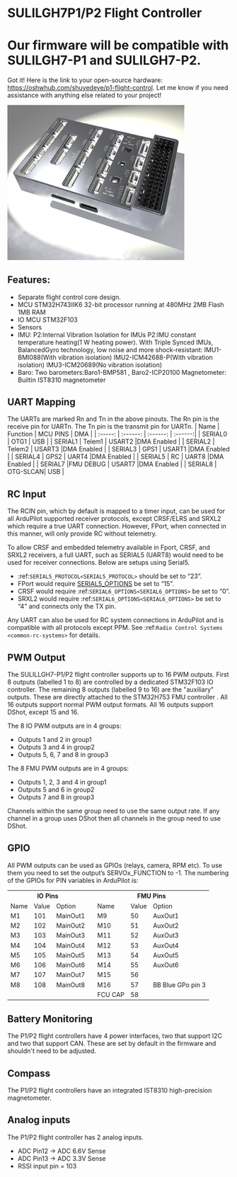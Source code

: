 # SULILGH7P1/P2 Flight Controller

# Our firmware will be compatible with SULILGH7-P1 and SULILGH7-P2.

Got it! Here is the link to your open-source hardware: https://oshwhub.com/shuyedeye/p1-flight-control. Let me know if you need assistance with anything else related to your project!


<img src="P1.jpg" alt="" width="400">

## Features:
- Separate flight control core design.
- MCU 
   STM32H743IIK6 32-bit processor running at 480MHz
   2MB Flash
   1MB RAM
- IO MCU
   STM32F103
- Sensors
- IMU: 
   P2:Internal Vibration Isolation for IMUs
   P2:IMU constant temperature heating(1 W heating power).
   With Triple Synced IMUs, BalancedGyro technology, low noise and more shock-resistant:
   IMU1-BMI088(With vibration isolation) 
   IMU2-ICM42688-P(With vibration isolation) 
   IMU3-ICM20689(No vibration isolation)
- Baro:
   Two barometers:Baro1-BMP581 , Baro2-ICP20100
  Magnetometer:   Builtin IST8310 magnetometer


## UART Mapping
The UARTs are marked Rn and Tn in the above pinouts. The Rn pin is the receive pin for UARTn. The Tn pin is the transmit pin for UARTn.
| Name    | Function | MCU PINS |   DMA   |
| :-----: | :------: | :------: | :------:|
| SERIAL0 | OTG1     | USB      | 
| SERIAL1 | Telem1   | USART2   |DMA Enabled |
| SERIAL2 | Telem2   | USART3   |DMA Enabled |
| SERIAL3 | GPS1     | USART1   |DMA Enabled |
| SERIAL4 | GPS2     | UART4    |DMA Enabled |
| SERIAL5 | RC       | UART8    |DMA Enabled |
| SERIAL7 |FMU DEBUG | USART7   |DMA Enabled |
| SERIAL8 | OTG-SLCAN| USB      |

## RC Input
The RCIN pin, which by default is mapped to a timer input, can be used for all ArduPilot supported receiver protocols, except CRSF/ELRS and SRXL2 which require a true UART connection. However, FPort, when connected in this manner, will only provide RC without telemetry.

To allow CRSF and embedded telemetry available in Fport, CRSF, and SRXL2 receivers, a full UART, such as SERIAL5 (UART8) would need to be used for receiver connections. Below are setups using Serial5.

*  :ref:`SERIAL5_PROTOCOL<SERIAL5_PROTOCOL>`  should be set to “23”.
* FPort would require [SERIAL5_OPTIONS](https://ardupilot.org/copter/docs/parameters.html#serial6-options) be set to “15”.
* CRSF would require  :ref:`SERIAL6_OPTIONS<SERIAL6_OPTIONS>` be set to “0”.
* SRXL2 would require  :ref:`SERIAL6_OPTIONS<SERIAL6_OPTIONS>`  be set to “4” and connects only the TX pin.

Any UART can also be used for RC system connections in ArduPilot and is compatible with all protocols except PPM. See :ref:`Radio Control Systems <common-rc-systems>` for details.

## PWM Output
The SULILLGH7-P1/P2 flight controller supports up to 16 PWM outputs. 
First 8 outputs (labelled 1 to 8) are controlled by a dedicated STM32F103 IO controller. 
The remaining 8 outputs (labelled 9 to 16) are the "auxiliary" outputs. These are directly attached to the STM32H753 FMU controller .
All 16 outputs support normal PWM output formats. All 16 outputs support DShot, except 15 and 16.

The 8 IO PWM outputs are in 4 groups:
- Outputs 1 and 2 in group1
- Outputs 3 and 4 in group2
- Outputs 5, 6, 7 and 8 in group3
  
The 8 FMU PWM outputs are in 4 groups:
- Outputs 1, 2, 3 and 4 in group1
- Outputs 5 and 6 in group2
- Outputs 7 and 8 in group3

Channels within the same group need to use the same output rate. If any channel in a group uses DShot then all channels in the group need to use DShot.

## GPIO
All PWM outputs can be used as GPIOs (relays, camera, RPM etc). To use them you need to set the output’s SERVOx_FUNCTION to -1. The numbering of the GPIOs for PIN variables in ArduPilot is:

<table>
  <tr>
    <th colspan="3">IO Pins</th>
    <th colspan="1"> </th>
    <th colspan="3">FMU Pins</th>
  </tr>
  <tr><td> Name </td><td> Value </td><td> Option </td><td>  </td><td> Name </td><td> Value </td><td> Option </td></tr>
  <tr><td> M1 </td><td> 101 </td> <td> MainOut1 </td><td>  </td><td> M9 </td><td> 50 </td><td> AuxOut1 </td></tr>
  <tr><td> M2 </td><td> 102 </td> <td> MainOut2 </td><td>  </td><td> M10 </td><td> 51 </td><td> AuxOut2 </td></tr>
  <tr><td> M3 </td><td> 103 </td> <td> MainOut3 </td><td>  </td><td> M11 </td><td> 52 </td><td> AuxOut3 </td></tr>
  <tr><td> M4 </td><td> 104 </td> <td> MainOut4 </td><td>  </td><td> M12 </td><td> 53 </td><td> AuxOut4 </td></tr>
  <tr><td> M5 </td><td> 105 </td> <td> MainOut5 </td><td>  </td><td> M13 </td><td> 54 </td><td> AuxOut5 </td></tr>
  <tr><td> M6 </td><td> 106 </td> <td> MainOut6 </td><td>  </td><td> M14 </td><td> 55 </td><td> AuxOut6 </td></tr>
  <tr><td> M7 </td><td> 107 </td> <td> MainOut7 </td><td>  </td><td> M15 </td><td> 56 </td><td>  </td></tr>
  <tr><td> M8 </td><td> 108 </td> <td> MainOut8 </td><td>  </td><td> M16 </td><td> 57 </td><td> BB Blue GPo pin 3 </td></tr>
  <tr><td>  </td><td>  </td> <td>  </td><td>  </td><td> FCU CAP </td><td> 58 </td><td>  </td></tr>
</table>

## Battery Monitoring
The P1/P2 flight controllers have 4 power interfaces, two that support I2C and two that support CAN.
These are set by default in the firmware and shouldn't need to be adjusted.

## Compass
The P1/P2 flight controllers have an integrated IST8310 high-precision magnetometer.

## Analog inputs
The P1/P2 flight controller has 2 analog inputs.
- ADC Pin12 -> ADC 6.6V Sense
- ADC Pin13 -> ADC 3.3V Sense
- RSSI input pin = 103